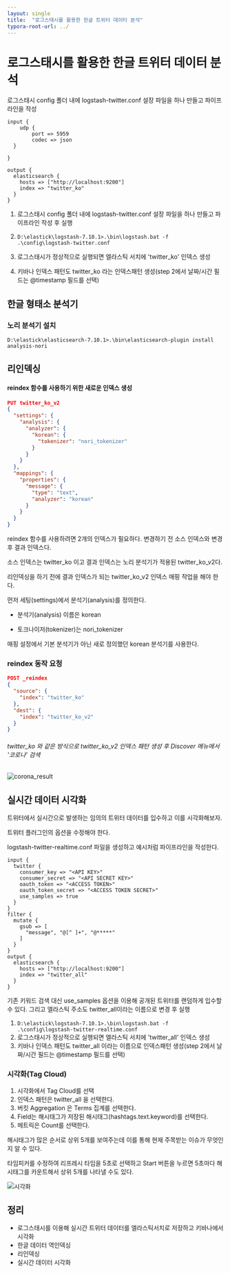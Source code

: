```yaml
---
layout: single
title:  "로그스태시를 활용한 한글 트위터 데이터 분석"
typora-root-url: ../
---
```




# 로그스태시를 활용한 한글 트위터 데이터 분석

로그스태시 config 폴더 내에 logstash-twitter.conf 설장 파일을 하나 만들고 파이프라인을 작성

```
input {
	udp {
		port => 5959
		codec => json
  }

}

output {
  elasticsearch {
    hosts => ["http://localhost:9200"]
    index => "twitter_ko"
  }
}
```

1. 로그스태시 config 폴더 내에 logstash-twitter.conf 설장 파일을 하나 만들고 파이프라인 작성 후 실행
2. `D:\elastick\logstash-7.10.1>.\bin\logstash.bat -f .\config\logstash-twitter.conf`
3. 로그스태시가 정상적으로 실행되면 엘라스틱 서치에 'twitter_ko' 인덱스 생성

4. 키바나 인덱스 패턴도  twitter_ko 라는 인덱스패턴 생성(step 2에서 날짜/시간 필드는 @timestamp 필드를 선택)




## 한글 형태소 분석기

### 노리 분석기 설치

`D:\elastick\elasticsearch-7.10.1>.\bin\elasticsearch-plugin install analysis-nori`


## 리인덱싱

#### reindex 함수를 사용하기 위한 새로운 인덱스 생성

```json
PUT twitter_ko_v2
{
  "settings": {
    "analysis": {
      "analyzer": {
        "korean": {
          "tokenizer": "nori_tokenizer"
        }
      }
    }
  },
  "mappings": {
    "properties": {
      "message": {
        "type": "text",
        "analyzer": "korean"
      }
    }
  }
}
```




reindex 함수를 사용하려면 2개의 인덱스가 필요하다. 변경하기 전 소스 인덱스와 변경후 결과 인덱스다.

소스 인덱스는 twitter_ko 이고 결과 인덱스는 노리 분석기가 적용된 twitter_ko_v2다.

리인덱싱을 하기 전에 결과 인덱스가 되는 twitter_ko_v2 인덱스 매핑 작업을 해야 한다.

먼저 세팅(settings)에서 분석기(analysis)를 정의한다.

- 분석기(analysis) 이름은 korean

- 토크나이저(tokenizer)는 nori_tokenizer


매핑 설정에서 기본 분석기가 아닌 새로 정의했던 korean 분석기를 사용한다.



### reindex 동작 요청

```json
POST _reindex
{
  "source": {
    "index": "twitter_ko"
  },
  "dest": {
    "index": "twitter_ko_v2"
  }
}
```



###### twitter_ko 와 같은 방식으로 twitter_ko_v2 인덱스 패턴 생성 후 Discover 메뉴에서 '코로나' 검색
<img src="C:\Users\이승환\Desktop\corona_result.png" alt="corona_result"  />



## 실시간 데이터 시각화

트위터에서 실시간으로 발생하는 임의의 트위터 데이터를 입수하고 이를 시각화해보자.

트위터 플러그인의 옵션을 수정해야 한다.

logstash-twitter-realtime.conf 파일을 생성하고 예시처럼 파이프라인을 작성한다.

```
input {
  twitter {
    consumer_key => "<API KEY>"
    consumer_secret => "<API SECRET KEY>"
    oauth_token => "<ACCESS TOKEN>"
    oauth_token_secret => "<ACCESS TOKEN SECRET>"
    use_samples => true
  }
}
filter {
  mutate {
    gsub => [
      "message", "@[^ ]+", "@*****"
    ]
  }
}
output {
  elasticsearch {
    hosts => ["http://localhost:9200"]
    index => "twitter_all"
  }
}
```



기존 키워드 검색 대신 use_samples 옵션을 이용해 공개된 트위터를 랜덤하게 입수할 수 있다. 그리고 엘라스틱 주소도 twitter_all이라는 이름으로 변경 후 실행

1. `D:\elastick\logstash-7.10.1>.\bin\logstash.bat -f .\config\logstash-twitter-realtime.conf`
2. 로그스태시가 정상적으로 실행되면 엘라스틱 서치에 'twitter_all' 인덱스 생성
3. 키바나 인덱스 패턴도  twitter_all 이라는 이름으로 인덱스패턴 생성(step 2에서 날짜/시간 필드는 @timestamp 필드를 선택)



### 시각화(Tag Cloud)

1. 시각화에서 Tag Cloud를 선택
2. 인덱스 패턴은 twitter_all 을 선택한다. 
3. 버킷 Aggregation 은 Terms 집계를 선택한다. 
4. Field는 해시태그가 저장된 해시태그(hashtags.text.keyword)를 선택한다.
5. 메트릭은 Count를 선택한다. 

해시태그가 많은 순서로 상위 5개를 보여주는데 이를 통해 현재 주목받는 이슈가 무엇인지 알 수 있다. 

타임피커를 수정하여 리프레시 타임을 5초로 선택하고 Start 버튼을 누르면 5초마다 해시태그를 카운트해서 상위 5개를 나타낼 수도 있다.

![시각화](C:\Users\이승환\Desktop\시각화.png)



## 정리

- 로그스태시를 이용해 실시간 트위터 데이터를 엘라스틱서치로 저장하고 키바나에서 시각화
- 한글 데이터 역인덱싱
- 리인덱싱
- 실시간 데이터 시각화



